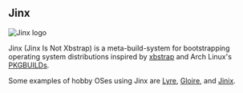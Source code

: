 ## Jinx

![Jinx logo](/logo-small.png?raw=true "Jinx logo")

Jinx (Jinx Is Not Xbstrap) is a meta-build-system for bootstrapping operating
system distributions inspired by [xbstrap](https://github.com/managarm/xbstrap)
and Arch Linux's [PKGBUILDs](https://wiki.archlinux.org/title/PKGBUILD).

Some examples of hobby OSes using Jinx are [Lyre](https://github.com/lyre-os/lyre),
[Gloire](https://github.com/streaksu/Gloire), and [Jinix](https://github.com/48cf/jinix).
